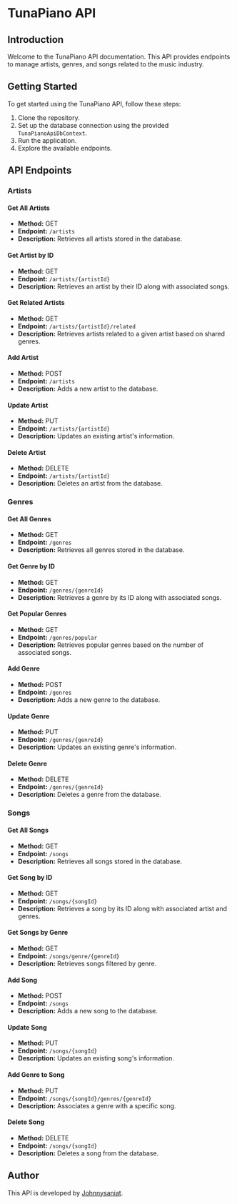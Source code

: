 # TunaPiano API

## Introduction

Welcome to the TunaPiano API documentation. This API provides endpoints to manage artists, genres, and songs related to the music industry.

## Getting Started

To get started using the TunaPiano API, follow these steps:

1. Clone the repository.
2. Set up the database connection using the provided `TunaPianoApiDbContext`.
3. Run the application.
4. Explore the available endpoints.

## API Endpoints

### Artists

#### Get All Artists
- **Method:** GET
- **Endpoint:** `/artists`
- **Description:** Retrieves all artists stored in the database.

#### Get Artist by ID
- **Method:** GET
- **Endpoint:** `/artists/{artistId}`
- **Description:** Retrieves an artist by their ID along with associated songs.

#### Get Related Artists
- **Method:** GET
- **Endpoint:** `/artists/{artistId}/related`
- **Description:** Retrieves artists related to a given artist based on shared genres.

#### Add Artist
- **Method:** POST
- **Endpoint:** `/artists`
- **Description:** Adds a new artist to the database.

#### Update Artist
- **Method:** PUT
- **Endpoint:** `/artists/{artistId}`
- **Description:** Updates an existing artist's information.

#### Delete Artist
- **Method:** DELETE
- **Endpoint:** `/artists/{artistId}`
- **Description:** Deletes an artist from the database.

### Genres

#### Get All Genres
- **Method:** GET
- **Endpoint:** `/genres`
- **Description:** Retrieves all genres stored in the database.

#### Get Genre by ID
- **Method:** GET
- **Endpoint:** `/genres/{genreId}`
- **Description:** Retrieves a genre by its ID along with associated songs.

#### Get Popular Genres
- **Method:** GET
- **Endpoint:** `/genres/popular`
- **Description:** Retrieves popular genres based on the number of associated songs.

#### Add Genre
- **Method:** POST
- **Endpoint:** `/genres`
- **Description:** Adds a new genre to the database.

#### Update Genre
- **Method:** PUT
- **Endpoint:** `/genres/{genreId}`
- **Description:** Updates an existing genre's information.

#### Delete Genre
- **Method:** DELETE
- **Endpoint:** `/genres/{genreId}`
- **Description:** Deletes a genre from the database.

### Songs

#### Get All Songs
- **Method:** GET
- **Endpoint:** `/songs`
- **Description:** Retrieves all songs stored in the database.

#### Get Song by ID
- **Method:** GET
- **Endpoint:** `/songs/{songId}`
- **Description:** Retrieves a song by its ID along with associated artist and genres.

#### Get Songs by Genre
- **Method:** GET
- **Endpoint:** `/songs/genre/{genreId}`
- **Description:** Retrieves songs filtered by genre.

#### Add Song
- **Method:** POST
- **Endpoint:** `/songs`
- **Description:** Adds a new song to the database.

#### Update Song
- **Method:** PUT
- **Endpoint:** `/songs/{songId}`
- **Description:** Updates an existing song's information.

#### Add Genre to Song
- **Method:** PUT
- **Endpoint:** `/songs/{songId}/genres/{genreId}`
- **Description:** Associates a genre with a specific song.

#### Delete Song
- **Method:** DELETE
- **Endpoint:** `/songs/{songId}`
- **Description:** Deletes a song from the database.

## Author

This API is developed by [Johnnysaniat](https://github.com/johnnysaniat).
